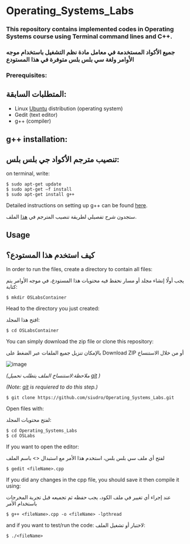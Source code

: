 # Operating_Systems_Labs
### This repository contains implemented codes in Operating Systems course using Terminal command lines and C++.

### جميع الأكواد المستخدمة في معامل مادة نظم التشغيل باستخدام موجه الأوامر ولغة سي بلس بلس متوفرة في هذا المستودع
### Prerequisites:

## المتطلبات السابقة:
- Linux [Ubuntu](download) distribution (operating system)
- Gedit (text editor)
- g++ (compiler)


## g++ installation:
## تنصيب مترجم الأكواد جي بلس بلس:
on terminal, write:
```
$ sudo apt-get update
$ sudo apt-get –f install
$ sudo apt-get install g++
```
Detailed instructions on setting up g++ can be found [here](https://github.com/siudro/Operating_Systems_Labs/blob/main/OSLabs/Lab02_Compiling_practice/Lab02_Compiling_C_C%2B%2B_Programs.pdf).

ستجدون شرح تفصيلي لطريقة تنصيب المترجم في [هذا](https://github.com/siudro/Operating_Systems_Labs/blob/main/OSLabs/Lab02_Compiling_practice/Lab02_Compiling_C_C%2B%2B_Programs.pdf) الملف.

## Usage
## كيف استخدم هذا المستودع؟
In order to run the files, create a directory to contain all files:

يجب أولًا إنشاء مجلد أو مسار نحفظ فيه محتويات هذا المستودع، في موجه الأوامر يتم كتابة: 
```
$ mkdir OSLabsContainer
```
Head to the directory you just created:

افتح هذا المجلد: 
```
$ cd OSLabsContainer
```
You can simply download the zip file or clone this repository:

بالإمكان تنزيل جميع الملفات عبر الضغط على Download ZIP أو من خلال الاستنساخ 


![image](https://user-images.githubusercontent.com/83130573/142734722-89014c83-bf77-41df-a5c7-49e0d9fd2f5f.png)

*(ملاحظة:لاستنساخ الملف يتطلب تحميل [git](https://git-scm.com/downloads) )*

*(Note: [git](https://git-scm.com/downloads) is requiered to do this step.)*
```
$ git clone https://github.com/siudro/Operating_Systems_Labs.git
```
Open files with:

لفتح محتويات المجلد:
```
$ cd Operating_Systems_Labs
$ cd OSLabs
```
If you want to open the editor:

لفتح أي ملف سي بلس بلس، استخدم هذا الأمر مع استبدال <> باسم الملف
```
$ gedit <fileName>.cpp
```
If you did any changes in the cpp file, you should save it then compile it using:

عند إجراء أي تغيير في ملف الكود، يجب حفظه ثم تجميعه قبل تجربة المخرجات باستخدام الأمر
```
$ g++ <fileName>.cpp -o <fileName> -lpthread
```

and if you want to test/run the code:
لاختبار أو تشغيل الملف: 
```
$ ./<fileName>
```
